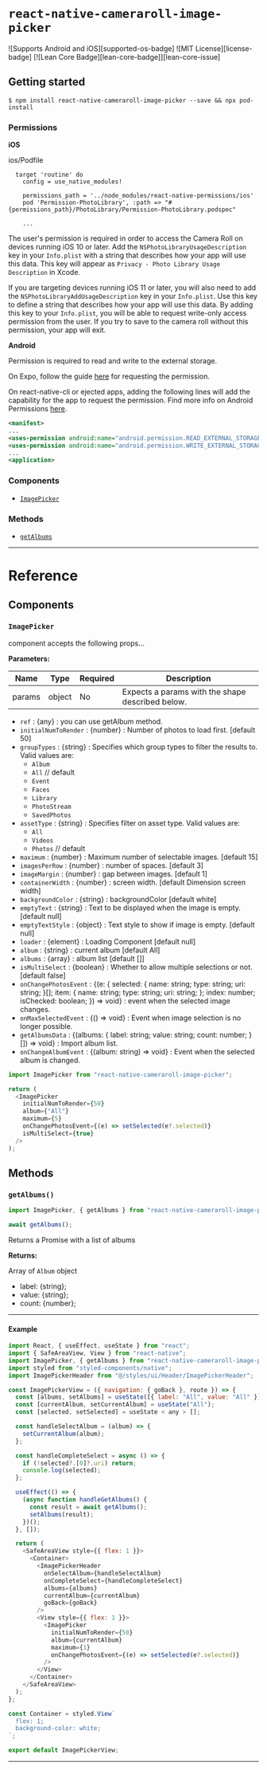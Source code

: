 # `react-native-cameraroll-image-picker`

![Supports Android and iOS][supported-os-badge]
![MIT License][license-badge]
[![Lean Core Badge][lean-core-badge]][lean-core-issue]

## Getting started

`$ npm install react-native-cameraroll-image-picker --save && npx pod-install`

### Permissions

**iOS**

ios/Podfile

```
  target 'routine' do
    config = use_native_modules!

    permissions_path = '../node_modules/react-native-permissions/ios'
    pod 'Permission-PhotoLibrary', :path => "#{permissions_path}/PhotoLibrary/Permission-PhotoLibrary.podspec"

    ...

```

The user's permission is required in order to access the Camera Roll on devices running iOS 10 or later. Add the `NSPhotoLibraryUsageDescription` key in your `Info.plist` with a string that describes how your app will use this data. This key will appear as `Privacy - Photo Library Usage Description` in Xcode.

If you are targeting devices running iOS 11 or later, you will also need to add the `NSPhotoLibraryAddUsageDescription` key in your `Info.plist`. Use this key to define a string that describes how your app will use this data. By adding this key to your `Info.plist`, you will be able to request write-only access permission from the user. If you try to save to the camera roll without this permission, your app will exit.

**Android**

Permission is required to read and write to the external storage.

On Expo, follow the guide [here](https://docs.expo.io/versions/latest/sdk/permissions/) for requesting the permission.

On react-native-cli or ejected apps, adding the following lines will add the capability for the app to request the permission. Find more info on Android Permissions [here](https://reactnative.dev/docs/permissionsandroid).

```xml
<manifest>
...
<uses-permission android:name="android.permission.READ_EXTERNAL_STORAGE"/>
<uses-permission android:name="android.permission.WRITE_EXTERNAL_STORAGE"/>
...
<application>
```

### Components

- [`ImagePicker`](#ImagePicker)

### Methods

- [`getAlbums`](#getAlbums)

---

# Reference

## Components

### `ImagePicker`

component accepts the following props...

**Parameters:**

| Name   | Type   | Required | Description                                      |
| ------ | ------ | -------- | ------------------------------------------------ |
| params | object | No       | Expects a params with the shape described below. |

- `ref` : {any} : you can use getAlbum method.
- `initialNumToRender` : {number} : Number of photos to load first. [default 50]
- `groupTypes` : {string} : Specifies which group types to filter the results to. Valid values are:
  - `Album`
  - `All` // default
  - `Event`
  - `Faces`
  - `Library`
  - `PhotoStream`
  - `SavedPhotos`
- `assetType` : {string} : Specifies filter on asset type. Valid values are:
  - `All`
  - `Videos`
  - `Photos` // default
- `maximum` : {number} : Maximum number of selectable images. [default 15]
- `imagesPerRow` : {number} : number of spaces. [default 3]
- `imageMargin` : {number} : gap between images. [default 1]
- `containerWidth` : {number} : screen width. [default Dimension screen width]
- `backgroundColor` : {string} : backgroundColor [default white]
- `emptyText` : {string} : Text to be displayed when the image is empty. [default null]
- `emptyTextStyle` : {object} : Text style to show if image is empty. [default null]
- `loader` : {element} : Loading Component [default null]
- `album` : {string} : current album [default All]
- `albums` : {array} : album list [default []]
- `isMultiSelect` : {boolean} : Whether to allow multiple selections or not. [default false]
- `onChangePhotosEvent` : {(e: {
  selected: {
  name: string;
  type: string;
  uri: string;
  }[];
  item: {
  name: string;
  type: string;
  uri: string;
  };
  index: number;
  isChecked: boolean;
  }) => void} : event when the selected image changes.
- `onMaxSelectedEvent` : {() => void} : Event when image selection is no longer possible.
- `getAlbumsData` : {(albums:
  {
  label: string;
  value: string;
  count: number;
  }[]) => void} : Import album list.
- `onChangeAlbumEvent` : {(album: string) => void} : Event when the selected album is changed.

```javascript
import ImagePicker from "react-native-cameraroll-image-picker";

return (
  <ImagePicker
    initialNumToRender={50}
    album={"All"}
    maximum={5}
    onChangePhotosEvent={(e) => setSelected(e?.selected)}
    isMultiSelect={true}
  />
);
```

## Methods

### `getAlbums()`

```javascript
import ImagePicker, { getAlbums } from "react-native-cameraroll-image-picker";

await getAlbums();
```

Returns a Promise with a list of albums

**Returns:**

Array of `Album` object

- label: {string};
- value: {string};
- count: {number};

---

#### Example

```javascript
import React, { useEffect, useState } from "react";
import { SafeAreaView, View } from "react-native";
import ImagePicker, { getAlbums } from "react-native-cameraroll-image-picker";
import styled from "styled-components/native";
import ImagePickerHeader from "@/styles/ui/Header/ImagePickerHeader";

const ImagePickerView = ({ navigation: { goBack }, route }) => {
  const [albums, setAlbums] = useState([{ label: "All", value: "All" }]);
  const [currentAlbum, setCurrentAlbum] = useState("All");
  const [selected, setSelected] = useState < any > [];

  const handleSelectAlbum = (album) => {
    setCurrentAlbum(album);
  };

  const handleCompleteSelect = async () => {
    if (!selected?.[0]?.uri) return;
    console.log(selected);
  };

  useEffect(() => {
    (async function handleGetAlbums() {
      const result = await getAlbums();
      setAlbums(result);
    })();
  }, []);

  return (
    <SafeAreaView style={{ flex: 1 }}>
      <Container>
        <ImagePickerHeader
          onSelectAlbum={handleSelectAlbum}
          onCompleteSelect={handleCompleteSelect}
          albums={albums}
          currentAlbum={currentAlbum}
          goBack={goBack}
        />
        <View style={{ flex: 1 }}>
          <ImagePicker
            initialNumToRender={50}
            album={currentAlbum}
            maximum={1}
            onChangePhotosEvent={(e) => setSelected(e?.selected)}
          />
        </View>
      </Container>
    </SafeAreaView>
  );
};

const Container = styled.View`
  flex: 1;
  background-color: white;
`;

export default ImagePickerView;
```

---
